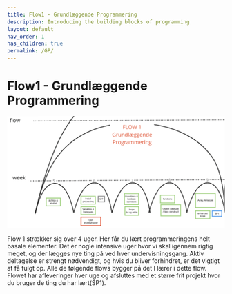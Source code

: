 ```yaml
---
title: Flow1 - Grundlæggende Programmering
description: Introducing the building blocks of programming
layout: default
nav_order: 1
has_children: true
permalink: /GP/
---
```


# Flow1 - Grundlæggende Programmering

![Learning arches](../assets/images/learningArchesFlow1.png)

Flow 1 strækker sig over 4 uger. 
Her får du lært programmeringens helt basale elementer. 
Det er nogle intensive uger hvor vi skal igennem rigtig meget, og der lægges nye ting på ved hver undervisningsgang. 
Aktiv deltagelse er strengt nødvendigt, og hvis du bliver forhindret, er det vigtigt at få fulgt op. 
Alle de følgende flows bygger på det I lærer i dette flow. 
Flowet har afleveringer hver uge og afsluttes med et større frit projekt hvor du bruger de ting du har lært(SP1).
